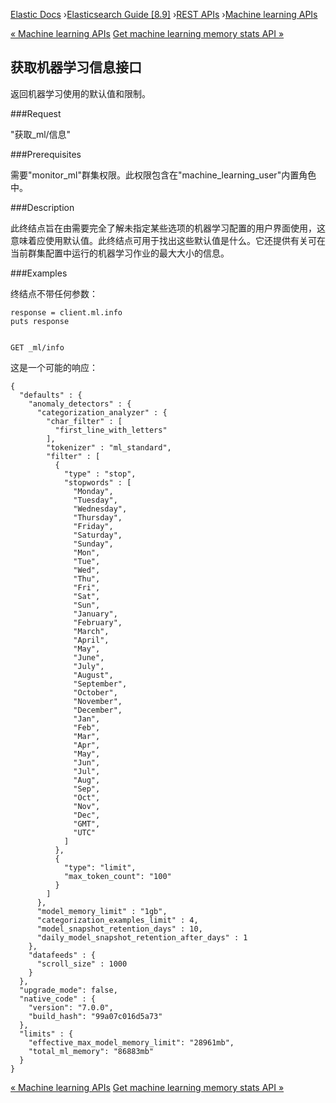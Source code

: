 

[Elastic Docs](/guide/) ›[Elasticsearch Guide [8.9]](index.md) ›[REST
APIs](rest-apis.md) ›[Machine learning APIs](ml-apis.md)

[« Machine learning APIs](ml-apis.md) [Get machine learning memory stats API
»](get-ml-memory.md)

## 获取机器学习信息接口

返回机器学习使用的默认值和限制。

###Request

"获取_ml/信息"

###Prerequisites

需要"monitor_ml"群集权限。此权限包含在"machine_learning_user"内置角色中。

###Description

此终结点旨在由需要完全了解未指定某些选项的机器学习配置的用户界面使用，这意味着应使用默认值。此终结点可用于找出这些默认值是什么。它还提供有关可在当前群集配置中运行的机器学习作业的最大大小的信息。

###Examples

终结点不带任何参数：

    
    
    response = client.ml.info
    puts response
    
    
    GET _ml/info

这是一个可能的响应：

    
    
    {
      "defaults" : {
        "anomaly_detectors" : {
          "categorization_analyzer" : {
            "char_filter" : [
              "first_line_with_letters"
            ],
            "tokenizer" : "ml_standard",
            "filter" : [
              {
                "type" : "stop",
                "stopwords" : [
                  "Monday",
                  "Tuesday",
                  "Wednesday",
                  "Thursday",
                  "Friday",
                  "Saturday",
                  "Sunday",
                  "Mon",
                  "Tue",
                  "Wed",
                  "Thu",
                  "Fri",
                  "Sat",
                  "Sun",
                  "January",
                  "February",
                  "March",
                  "April",
                  "May",
                  "June",
                  "July",
                  "August",
                  "September",
                  "October",
                  "November",
                  "December",
                  "Jan",
                  "Feb",
                  "Mar",
                  "Apr",
                  "May",
                  "Jun",
                  "Jul",
                  "Aug",
                  "Sep",
                  "Oct",
                  "Nov",
                  "Dec",
                  "GMT",
                  "UTC"
                ]
              },
              {
                "type": "limit",
                "max_token_count": "100"
              }
            ]
          },
          "model_memory_limit" : "1gb",
          "categorization_examples_limit" : 4,
          "model_snapshot_retention_days" : 10,
          "daily_model_snapshot_retention_after_days" : 1
        },
        "datafeeds" : {
          "scroll_size" : 1000
        }
      },
      "upgrade_mode": false,
      "native_code" : {
        "version": "7.0.0",
        "build_hash": "99a07c016d5a73"
      },
      "limits" : {
        "effective_max_model_memory_limit": "28961mb",
        "total_ml_memory": "86883mb"
      }
    }

[« Machine learning APIs](ml-apis.md) [Get machine learning memory stats API
»](get-ml-memory.md)
